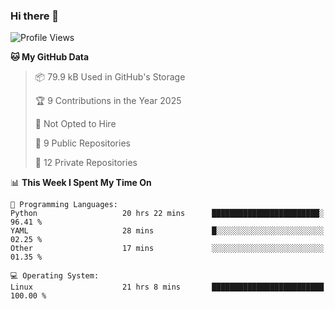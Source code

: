 ### Hi there 👋

<!--
**huayuan4396/huayuan4396** is a ✨ _special_ ✨ repository because its `README.md` (this file) appears on your GitHub profile.

Here are some ideas to get you started:

- 🔭 I’m currently working on ...
- 🌱 I’m currently learning ...
- 👯 I’m looking to collaborate on ...
- 🤔 I’m looking for help with ...
- 💬 Ask me about ...
- 📫 How to reach me: ...
- 😄 Pronouns: ...
- ⚡ Fun fact: ...
-->

<!--START_SECTION:waka-->
![Profile Views](http://img.shields.io/badge/Profile%20Views-0-blue)

**🐱 My GitHub Data** 

> 📦 79.9 kB Used in GitHub's Storage 
 > 
> 🏆 9 Contributions in the Year 2025
 > 
> 🚫 Not Opted to Hire
 > 
> 📜 9 Public Repositories 
 > 
> 🔑 12 Private Repositories 
 > 
📊 **This Week I Spent My Time On** 

```text
💬 Programming Languages: 
Python                   20 hrs 22 mins      ████████████████████████░   96.41 % 
YAML                     28 mins             █░░░░░░░░░░░░░░░░░░░░░░░░   02.25 % 
Other                    17 mins             ░░░░░░░░░░░░░░░░░░░░░░░░░   01.35 % 

💻 Operating System: 
Linux                    21 hrs 8 mins       █████████████████████████   100.00 % 
```


<!--END_SECTION:waka-->
